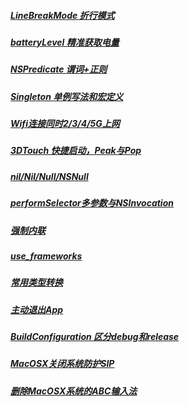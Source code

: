##### [LineBreakMode 折行模式](https://github.com/starainDou/DDYKnowledge/blob/master/Files/LineBreakMode.md)
##### [batteryLevel 精准获取电量](https://github.com/starainDou/DDYKnowledge/blob/master/Files/batteryLevel.md)
##### [NSPredicate 谓词+正则](https://github.com/starainDou/DDYKnowledge/blob/master/Files/NSPredicate.md)
##### [Singleton 单例写法和宏定义](https://github.com/starainDou/DDYKnowledge/blob/master/Files/Singleton.md)
##### [Wifi连接同时2/3/4/5G上网](https://github.com/starainDou/DDYKnowledge/blob/master/Files/Wifi.md)
##### [3DTouch 快捷启动，Peak与Pop](https://github.com/starainDou/DDYKnowledge/blob/master/Files/3DTouch.md)
##### [nil/Nil/Null/NSNull](https://github.com/starainDou/DDYKnowledge/blob/master/Files/nil_Nil_Null_NSNull.md)
##### [performSelector多参数与NSInvocation](https://github.com/starainDou/DDYKnowledge/blob/master/Files/NSInvocation.md)
##### [强制内联](https://github.com/starainDou/DDYKnowledge/blob/master/Files/alwaysInline.md)
##### [use_frameworks](https://github.com/starainDou/DDYKnowledge/blob/master/Files/use_frameworks.md)
##### [常用类型转换](https://github.com/starainDou/DDYKnowledge/blob/master/Files/typechange.md)
##### [主动退出App](https://github.com/starainDou/DDYKnowledge/blob/master/Files/exit.md)
##### [BuildConfiguration 区分debug和release](https://github.com/starainDou/DDYKnowledge/blob/master/Files/BuildConfiguration.md)
##### [MacOSX关闭系统防护SIP](https://github.com/starainDou/DDYKnowledge/blob/master/Files/SIP.md)
##### [删除MacOSX系统的ABC输入法](https://github.com/starainDou/DDYKnowledge/blob/master/Files/DeleteSystemABC.md)
